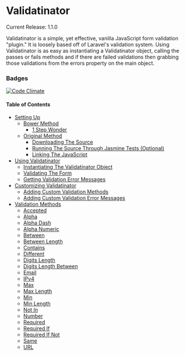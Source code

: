# Validatinator

Current Release: 1.1.0

Validatinator is a simple, yet effective, vanilla JavaScript form validation
"plugin." It is loosely based off of Laravel's validation system. Using
Validatinator is as easy as instantiating a Validatinator object, calling
the passes or fails methods and if there are failed validations then grabbing
those validations from the errors property on the main object.

### Badges

[![Code Climate](https://codeclimate.com/github/JenkinsDev/Validatinator/badges/gpa.svg)](https://codeclimate.com/github/JenkinsDev/Validatinator)

#### Table of Contents

* [Setting Up](https://github.com/JenkinsDev/Validatinator/wiki/Setting-Up)
    * [Bower Method](https://github.com/JenkinsDev/Validatinator/wiki/Setting-Up#wiki-bower-method)
        * [1 Step Wonder](https://github.com/JenkinsDev/Validatinator/wiki/Setting-Up#wiki-1-step-wonder)
    * [Original Method](https://github.com/JenkinsDev/Validatinator/wiki/Setting-Up#wiki-original-method)
        * [Downloading The Source](https://github.com/JenkinsDev/Validatinator/wiki/Setting-Up#wiki-download-the-source)
        * [Running The Source Through Jasmine Tests (Optional)](https://github.com/JenkinsDev/Validatinator/wiki/Setting-Up#wiki-running-the-source-through-jasmine-testing-optional)
        * [Linking The JavaScript](https://github.com/JenkinsDev/Validatinator/wiki/Setting-Up#wiki-linking-the-javascript-files)
* [Using Validatinator](https://github.com/JenkinsDev/Validatinator/wiki/Using-Validatinator)
    * [Instantiating The Validatinator Object](https://github.com/JenkinsDev/Validatinator/wiki/Using-Validatinator#wiki-instantiating-a-validatinator-object)
    * [Validating The Form](https://github.com/JenkinsDev/Validatinator/wiki/Using-Validatinator#wiki-validating-the-form)
    * [Getting Validation Error Messages](https://github.com/JenkinsDev/Validatinator/wiki/Using-Validatinator#wiki-getting-validation-error-messages)
* [Customizing Validatinator](https://github.com/JenkinsDev/Validatinator/wiki/Customizing-Validatinator)
    * [Adding Custom Validation Methods](https://github.com/JenkinsDev/Validatinator/wiki/Customizing-Validatinator#wiki-adding-custom-validation-methods)
    * [Adding Custom Validation Error Messages](https://github.com/JenkinsDev/Validatinator/wiki/Customizing-Validatinator#wiki-adding-custom-validation-error-messages)
* [Validation Methods](https://github.com/JenkinsDev/Validatinator/wiki/Validation-Methods)
    * [Accepted](https://github.com/JenkinsDev/Validatinator/wiki/Validation-Methods#wiki-accepted)
    * [Alpha](https://github.com/JenkinsDev/Validatinator/wiki/Validation-Methods#wiki-alpha)
    * [Alpha Dash](https://github.com/JenkinsDev/Validatinator/wiki/Validation-Methods#wiki-alpha-dash)
    * [Alpha Numeric](https://github.com/JenkinsDev/Validatinator/wiki/Validation-Methods#wiki-alpha-numeric)
    * [Between](https://github.com/JenkinsDev/Validatinator/wiki/Validation-Methods#wiki-between)
    * [Between Length](https://github.com/JenkinsDev/Validatinator/wiki/Validation-Methods#wiki-between-length)
    * [Contains](https://github.com/JenkinsDev/Validatinator/wiki/Validation-Methods#wiki-contains)
    * [Different](https://github.com/JenkinsDev/Validatinator/wiki/Validation-Methods#wiki-different)
    * [Digits Length](https://github.com/JenkinsDev/Validatinator/wiki/Validation-Methods#wiki-digits-length)
    * [Digits Length Between](https://github.com/JenkinsDev/Validatinator/wiki/Validation-Methods#wiki-digits-length-between)
    * [Email](https://github.com/JenkinsDev/Validatinator/wiki/Validation-Methods#wiki-email)
    * [IPv4](https://github.com/JenkinsDev/Validatinator/wiki/Validation-Methods#wiki-ipv4)
    * [Max](https://github.com/JenkinsDev/Validatinator/wiki/Validation-Methods#wiki-max)
    * [Max Length](https://github.com/JenkinsDev/Validatinator/wiki/Validation-Methods#wiki-max-length)
    * [Min](https://github.com/JenkinsDev/Validatinator/wiki/Validation-Methods#wiki-min)
    * [Min Length](https://github.com/JenkinsDev/Validatinator/wiki/Validation-Methods#wiki-min-length)
    * [Not In](https://github.com/JenkinsDev/Validatinator/wiki/Validation-Methods#wiki-not-in)
    * [Number](https://github.com/JenkinsDev/Validatinator/wiki/Validation-Methods#wiki-number)
    * [Required](https://github.com/JenkinsDev/Validatinator/wiki/Validation-Methods#wiki-required)
    * [Required If](https://github.com/JenkinsDev/Validatinator/wiki/Validation-Methods#wiki-required-if)
    * [Required If Not](https://github.com/JenkinsDev/Validatinator/wiki/Validation-Methods#wiki-required-if-not)
    * [Same](https://github.com/JenkinsDev/Validatinator/wiki/Validation-Methods#wiki-same)
    * [URL](https://github.com/JenkinsDev/Validatinator/wiki/Validation-Methods#wiki-url)
